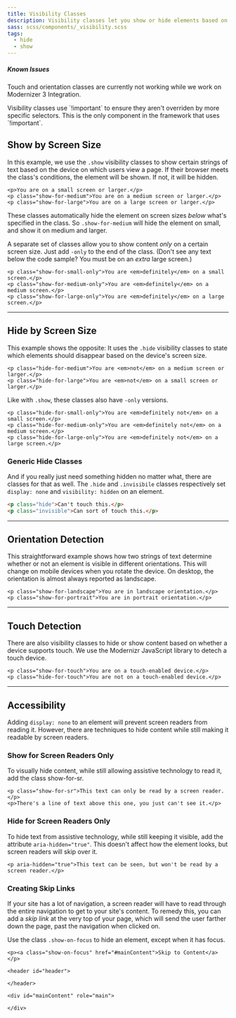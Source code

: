 ```yaml
---
title: Visibility Classes
description: Visibility classes let you show or hide elements based on screen size or device orientation. You can also use visibility classes to control which elements users see depending on their browsing environment.
sass: scss/components/_visibility.scss
tags:
  - hide
  - show
---
```


<div class="callout alert">
  <h5>Known Issues</h5>
  <p>Touch and orientation classes are currently not working while we work on Modernizer 3 Integration.</p>
</div>

<div class="callout primary">
  <p>Visibility classes use `!important` to ensure they aren't overriden by more specific selectors. This is the only component in the framework that uses `!important`.</p>
</div>

## Show by Screen Size

In this example, we use the `.show` visibility classes to show certain strings of text based on the device on which users view a page. If their browser meets the class's conditions, the element will be shown. If not, it will be hidden.

```html_example
<p>You are on a small screen or larger.</p>
<p class="show-for-medium">You are on a medium screen or larger.</p>
<p class="show-for-large">You are on a large screen or larger.</p>
```

These classes automatically hide the element on screen sizes *below* what's specified in the class. So `.show-for-medium` will hide the element on small, and show it on medium and larger.

A separate set of classes allow you to show content *only* on a certain screen size. Just add `-only` to the end of the class. (Don't see any text below the code sample? You must be on an *extra* large screen.)

```html_example
<p class="show-for-small-only">You are <em>definitely</em> on a small screen.</p>
<p class="show-for-medium-only">You are <em>definitely</em> on a medium screen.</p>
<p class="show-for-large-only">You are <em>definitely</em> on a large screen.</p>
```

---

## Hide by Screen Size

This example shows the opposite: It uses the `.hide` visibility classes to state which elements should disappear based on the device's screen size.

```html_example
<p class="hide-for-medium">You are <em>not</em> on a medium screen or larger.</p>
<p class="hide-for-large">You are <em>not</em> on a small screen or larger.</p>
```

Like with `.show`, these classes also have `-only` versions.

```html_example
<p class="hide-for-small-only">You are <em>definitely not</em> on a small screen.</p>
<p class="hide-for-medium-only">You are <em>definitely not</em> on a medium screen.</p>
<p class="hide-for-large-only">You are <em>definitely not</em> on a large screen.</p>
```

### Generic Hide Classes

And if you really just need something hidden no matter what, there are classes for that as well. The `.hide` and `.invisibile` classes respectively set `display: none` and `visibility: hidden` on an element.

```html
<p class="hide">Can't touch this.</p>
<p class="invisible">Can sort of touch this.</p>
```

---

## Orientation Detection

This straightforward example shows how two strings of text determine whether or not an element is visible in different orientations. This will change on mobile devices when you rotate the device. On desktop, the orientation is almost always reported as landscape.

```html_example
<p class="show-for-landscape">You are in landscape orientation.</p>
<p class="show-for-portrait">You are in portrait orientation.</p>
```

---

## Touch Detection

There are also visibility classes to hide or show content based on whether a device supports touch. We use the Modernizr JavaScript library to detech a touch device.

```html_example
<p class="show-for-touch">You are on a touch-enabled device.</p>
<p class="hide-for-touch">You are not on a touch-enabled device.</p>
```

---

## Accessibility

Adding `display: none` to an element will prevent screen readers from reading it. However, there are techniques to hide content while still making it readable by screen readers.

### Show for Screen Readers Only

To visually hide content, while still allowing assistive technology to read it, add the class show-for-sr.

```html_example
<p class="show-for-sr">This text can only be read by a screen reader.</p>
<p>There's a line of text above this one, you just can't see it.</p>
```

### Hide for Screen Readers Only

To hide text from assistive technology, while still keeping it visible, add the attribute `aria-hidden="true"`. This doesn't affect how the element looks, but screen readers will skip over it.

```html_example
<p aria-hidden="true">This text can be seen, but won't be read by a screen reader.</p>
```

### Creating Skip Links

If your site has a lot of navigation, a screen reader will have to read through the entire navigation to get to your site's content. To remedy this, you can add a *skip link* at the very top of your page, which will send the user farther down the page, past the navigation when clicked on.

Use the class `.show-on-focus` to hide an element, except when it has focus.

```html_example
<p><a class="show-on-focus" href="#mainContent">Skip to Content</a></p>

<header id="header">
  
</header>

<div id="mainContent" role="main">
  
</div>
```